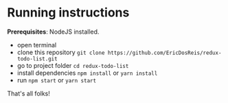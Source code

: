 # Running instructions

**Prerequisites**: NodeJS installed.

* open terminal
* clone this repository `git clone https://github.com/EricDosReis/redux-todo-list.git`
* go to project folder `cd redux-todo-list`
* install dependencies `npm install` or `yarn install`
* run `npm start` or `yarn start`

That's all folks!
